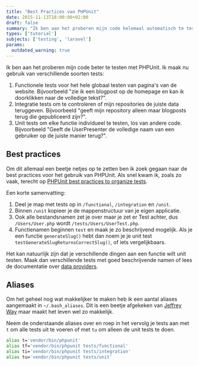```yaml
---
title: "Best Practices van PHPUnit"
date: 2015-11-13T18:00:00+02:00
draft: false
summary: "Ik ben aan het proberen mijn code helemaal automatisch te testen met PHPUnit. Daarbij heb ik wat handige dingen geleerd en die wil ik graag met jullie delen."
types: ['tutorial']
subjects: ['testing', 'laravel']
params:
  outdated_warning: true
---
```

Ik ben aan het proberen mijn code beter te testen met PHPUnit. Ik maak nu gebruik van verschillende soorten tests:

1. Functionele tests voor het hele globaal testen van pagina's van de website. Bijvoorbeeld "zie ik een blogpost op de homepage en kan ik doorklikken naar de volledige tekst?".
2. Integratie tests om te controleren of mijn repositories de juiste data teruggeven. Bijvoorbeeld "geeft mijn repository alleen maar blogposts terug die gepubliceerd zijn?".
3. Unit tests om elke functie individueel te testen, los van andere code. Bijvoorbeeld "Geeft de UserPresenter de volledige naam van een gebruiker op de juiste manier terug?".

## Best practices
Om dit allemaal een beetje netjes op te zetten ben ik zoek gegaan naar de best practices voor het gebruik van PHPUnit. Als snel kwam ik, zoals zo vaak, terecht op [PHPUnit best practices to organize tests](http://stackoverflow.com/a/8313669/404423).

Een korte samenvatting:
1. Deel je map met tests op in `/functional`, `/integration` en `/unit`.
2. Binnen `/unit` kopieer je de mappenstructuur van je eigen applicatie.
3. Ook alle bestandsnamen zet je over maar je zet er Test achter, dus `/Users/User.php` wordt `/tests/Users/UserTest.php`.
4. Functienamen beginnen `test` en maak je zo beschrijvend mogelijk. Als je een functie `generateSlug()` hebt dan noem je je unit test `testGenerateSlugReturnsCorrectSlug()`, of iets vergelijkbaars.

Het kan natuurlijk zijn dat je verschillende dingen aan een functie wilt unit testen. Maak dan verschillende tests met goed beschrijvende namen of lees de documentatie over [data providers](https://phpunit.de/manual/current/en/writing-tests-for-phpunit.html#writing-tests-for-phpunit.data-providers).

## Aliases
Om het geheel nog wat makkelijker te maken heb ik een aantal aliases aangemaakt in `~/.bash_aliases`. Dit is een beetje afgekeken van [Jeffrey Way](http://laracasts.com/) maar maakt het leven wel zo makkelijk.

Neem de onderstaande aliases over en roep in het vervolg je tests aan met `t` om alle tests uit te voeren of met `tu` om alleen de unit tests te doen.

```bash
alias t='vendor/bin/phpunit'
alias tf='vendor/bin/phpunit tests/functional'
alias ti='vendor/bin/phpunit tests/integration'
alias tu='vendor/bin/phpunit tests/unit'
```
